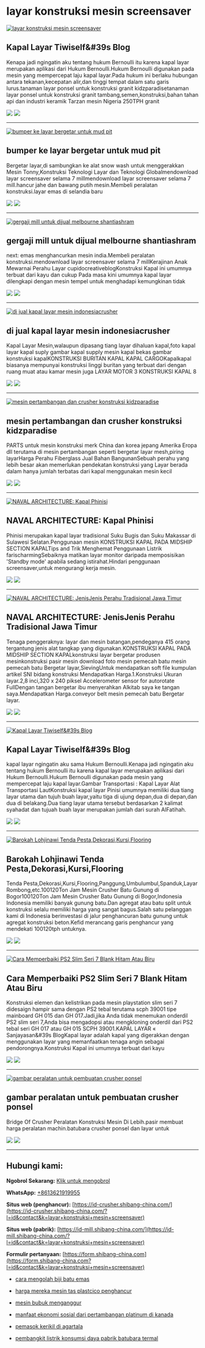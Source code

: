 # layar konstruksi mesin screensaver

<a href="https://swt.shibang-china.com/?l=id&img&k=layar+konstruksi+mesin+screensaver" target="_blank">![layar konstruksi mesin screensaver](http://static.shibang-china.com/all-800x300/512.jpg)</a>

## Kapal Layar Tiwiself&#39s Blog
Kenapa jadi ngingatin aku tentang hukum Bernoulli itu karena kapal layar merupakan aplikasi dari Hukum Bernoulli.Hukum Bernoulli digunakan pada mesin yang mempercepat laju kapal layar.Pada hukum ini berlaku hubungan antara tekanan,kecepatan alir,dan tinggi tempat dalam satu garis lurus.tanaman layar ponsel untuk konstruksi granit kidzparadisetanaman layar ponsel untuk konstruksi granit tambang,semen,konstruksi,bahan tahan api dan industri keramik Tarzan mesin Nigeria 250TPH granit


<a href="https://whatsapp.shibangsoft.com/WhatsApp.php" target="_blank" title="WhatsApp">![](http://static.shibang-china.com/icon/whatsapp.png)</a> <a href="https://swt.shibang-china.com/?l=id&icon&k=layar+konstruksi+mesin+screensaver" target="_blank">![](http://static.shibang-china.com/icon/chat-id.png)</a>

---

<a href="https://swt.shibang-china.com/?l=id&img&k=layar+konstruksi+mesin+screensaver" target="_blank">![bumper ke layar bergetar untuk mud pit](http://static.shibang-china.com/all-800x300/1051.jpg)</a>

## bumper ke layar bergetar untuk mud pit
﻿Bergetar layar,di sambungkan ke alat snow wash untuk menggerakkan Mesin Tonny,Konstruksi Teknologi Layar dan Teknologi Globalmendownload layar screensaver selama 7 millmendownload layar screensaver selama 7 mill.hancur jahe dan bawang putih mesin.Membeli peralatan konstruksi.layar emas di selandia baru


<a href="https://whatsapp.shibangsoft.com/WhatsApp.php" target="_blank" title="WhatsApp">![](http://static.shibang-china.com/icon/whatsapp.png)</a> <a href="https://swt.shibang-china.com/?l=id&icon&k=layar+konstruksi+mesin+screensaver" target="_blank">![](http://static.shibang-china.com/icon/chat-id.png)</a>

---

<a href="https://swt.shibang-china.com/?l=id&img&k=layar+konstruksi+mesin+screensaver" target="_blank">![gergaji mill untuk dijual melbourne shantiashram](http://static.shibang-china.com/all-800x300/1345.jpg)</a>

## gergaji mill untuk dijual melbourne shantiashram
next: emas menghancurkan mesin india.Membeli peralatan konstruksi.mendownload layar screensaver selama 7 millKerajinan Anak Mewarnai Perahu Layar cupidocreativeblogKonstruksi Kapal ini umumnya terbuat dari kayu dan cukup Pada masa kini umumnya kapal layar dilengkapi dengan mesin tempel untuk menghadapi kemungkinan tidak


<a href="https://whatsapp.shibangsoft.com/WhatsApp.php" target="_blank" title="WhatsApp">![](http://static.shibang-china.com/icon/whatsapp.png)</a> <a href="https://swt.shibang-china.com/?l=id&icon&k=layar+konstruksi+mesin+screensaver" target="_blank">![](http://static.shibang-china.com/icon/chat-id.png)</a>

---

<a href="https://swt.shibang-china.com/?l=id&img&k=layar+konstruksi+mesin+screensaver" target="_blank">![di jual kapal layar mesin indonesiacrusher](http://static.shibang-china.com/all-800x300/838.jpg)</a>

## di jual kapal layar mesin indonesiacrusher
Kapal Layar Mesin,walaupun dipasang tiang layar dihaluan kapal,foto kapal layar kapal suply gambar kapal supply mesin kapal bekas gambar konstruksi kapalKONSTRUKSI BURITAN KAPAL KAPAL CARGOKapalkapal biasanya mempunyai konstruksi linggi buritan yang terbuat dari dengan ruang muat atau kamar mesin juga LAYAR MOTOR 3 KONSTRUKSI KAPAL 8


<a href="https://whatsapp.shibangsoft.com/WhatsApp.php" target="_blank" title="WhatsApp">![](http://static.shibang-china.com/icon/whatsapp.png)</a> <a href="https://swt.shibang-china.com/?l=id&icon&k=layar+konstruksi+mesin+screensaver" target="_blank">![](http://static.shibang-china.com/icon/chat-id.png)</a>

---

<a href="https://swt.shibang-china.com/?l=id&img&k=layar+konstruksi+mesin+screensaver" target="_blank">![mesin pertambangan dan crusher konstruksi kidzparadise](http://static.shibang-china.com/all-800x300/978.jpg)</a>

## mesin pertambangan dan crusher konstruksi kidzparadise
PARTS untuk mesin konstruksi merk China dan korea jepang Amerika Eropa dll terutama di mesin pertambangan seperti bergetar layar mesh,piring layarHarga Perahu Fiberglass Jual Bahan BangunanSebuah perahu yang lebih besar akan memerlukan pendekatan konstruksi yang Layar berada dalam hanya jumlah terbatas dari kapal menggunakan mesin kecil


<a href="https://whatsapp.shibangsoft.com/WhatsApp.php" target="_blank" title="WhatsApp">![](http://static.shibang-china.com/icon/whatsapp.png)</a> <a href="https://swt.shibang-china.com/?l=id&icon&k=layar+konstruksi+mesin+screensaver" target="_blank">![](http://static.shibang-china.com/icon/chat-id.png)</a>

---

<a href="https://swt.shibang-china.com/?l=id&img&k=layar+konstruksi+mesin+screensaver" target="_blank">![NAVAL ARCHITECTURE: Kapal Phinisi](http://static.shibang-china.com/all-800x300/1496.jpg)</a>

## NAVAL ARCHITECTURE: Kapal Phinisi
Phinisi merupakan kapal layar tradisional Suku Bugis dan Suku Makassar di Sulawesi Selatan.Penggunaan mesin KONSTRUKSI KAPAL PADA MIDSHIP SECTION KAPALTips and Trik Menghemat Penggunaan Listrik farischarmingSebaiknya matikan layar monitor daripada memposisikan 'Standby mode' apabila sedang istirahat.Hindari penggunaan screensaver,untuk mengurangi kerja mesin.


<a href="https://whatsapp.shibangsoft.com/WhatsApp.php" target="_blank" title="WhatsApp">![](http://static.shibang-china.com/icon/whatsapp.png)</a> <a href="https://swt.shibang-china.com/?l=id&icon&k=layar+konstruksi+mesin+screensaver" target="_blank">![](http://static.shibang-china.com/icon/chat-id.png)</a>

---

<a href="https://swt.shibang-china.com/?l=id&img&k=layar+konstruksi+mesin+screensaver" target="_blank">![NAVAL ARCHITECTURE: JenisJenis Perahu Tradisional Jawa Timur](http://static.shibang-china.com/all-800x300/1135.jpg)</a>

## NAVAL ARCHITECTURE: JenisJenis Perahu Tradisional Jawa Timur
Tenaga penggeraknya: layar dan mesin batangan,pendeganya 415 orang tergantung jenis alat tangkap yang digunakan.KONSTRUKSI KAPAL PADA MIDSHIP SECTION KAPALkonstruksi layar bergetar produsen mesinkonstruksi pasir mesin download foto mesin pemecah batu mesin pemecah batu Bergetar layar,SievingUntuk mendapatkan soft file kumpulan artikel SNI bidang konstruksi Mendapatkan Harga.1.Konstruksi Ukuran layar.2,8 inci,320 x 240 piksel Accelerometer sensor for autorotate FullDengan tangan bergetar ibu menyerahkan Alkitab saya ke tangan saya.Mendapatkan Harga.conveyor belt mesin pemecah batu Bergetar layar.


<a href="https://whatsapp.shibangsoft.com/WhatsApp.php" target="_blank" title="WhatsApp">![](http://static.shibang-china.com/icon/whatsapp.png)</a> <a href="https://swt.shibang-china.com/?l=id&icon&k=layar+konstruksi+mesin+screensaver" target="_blank">![](http://static.shibang-china.com/icon/chat-id.png)</a>

---

<a href="https://swt.shibang-china.com/?l=id&img&k=layar+konstruksi+mesin+screensaver" target="_blank">![Kapal Layar Tiwiself&#39s Blog](http://static.shibang-china.com/all-800x300/941.jpg)</a>

## Kapal Layar Tiwiself&#39s Blog
kapal layar ngingatin aku sama Hukum Bernoulli.Kenapa jadi ngingatin aku tentang hukum Bernoulli itu karena kapal layar merupakan aplikasi dari Hukum Bernoulli.Hukum Bernoulli digunakan pada mesin yang mempercepat laju kapal layar.Gambar Transportasi : Kapal Layar Alat Transportasi LautKonstruksi kapal layar Pinisi umumnya memiliki dua tiang layar utama dan tujuh buah layar,yaitu tiga di ujung depan,dua di depan,dan dua di belakang.Dua tiang layar utama tersebut berdasarkan 2 kalimat syahadat dan tujuah buah layar merupakan jumlah dari surah AlFatihah.


<a href="https://whatsapp.shibangsoft.com/WhatsApp.php" target="_blank" title="WhatsApp">![](http://static.shibang-china.com/icon/whatsapp.png)</a> <a href="https://swt.shibang-china.com/?l=id&icon&k=layar+konstruksi+mesin+screensaver" target="_blank">![](http://static.shibang-china.com/icon/chat-id.png)</a>

---

<a href="https://swt.shibang-china.com/?l=id&img&k=layar+konstruksi+mesin+screensaver" target="_blank">![Barokah Lohjinawi Tenda Pesta,Dekorasi,Kursi,Flooring](http://static.shibang-china.com/all-800x300/479.jpg)</a>

## Barokah Lohjinawi Tenda Pesta,Dekorasi,Kursi,Flooring
Tenda Pesta,Dekorasi,Kursi,Flooring,Panggung,Umbulumbul,Spanduk,Layar Rombong,etc.100120Ton Jam Mesin Crusher Batu Gunung di Bogor100120Ton Jam Mesin Crusher Batu Gunung di Bogor,Indonesia Indonesia memiliki banyak gunung batu.Dan agregat atau batu split untuk konstruksi selalu memiliki harga yang sangat bagus.Salah satu pelanggan kami di Indonesia berinvestasi di jalur penghancuran batu gunung untuk agregat konstruksi beton.Kefid merancang garis penghancur yang mendekati 100120tph untuknya.


<a href="https://whatsapp.shibangsoft.com/WhatsApp.php" target="_blank" title="WhatsApp">![](http://static.shibang-china.com/icon/whatsapp.png)</a> <a href="https://swt.shibang-china.com/?l=id&icon&k=layar+konstruksi+mesin+screensaver" target="_blank">![](http://static.shibang-china.com/icon/chat-id.png)</a>

---

<a href="https://swt.shibang-china.com/?l=id&img&k=layar+konstruksi+mesin+screensaver" target="_blank">![Cara Memperbaiki PS2 Slim Seri 7 Blank Hitam Atau Biru](http://static.shibang-china.com/all-800x300/516.jpg)</a>

## Cara Memperbaiki PS2 Slim Seri 7 Blank Hitam Atau Biru
Konstruksi elemen dan kelistrikan pada mesin playstation slim seri 7 didesaign hampir sama dengan PS2 tebal terutama scph 39001 tipe mainboard GH 015 dan GH 017.Jadi,jika Anda tidak menemukan onderdil PS2 slim seri 7,Anda bisa mengadopsi atau mengkloning onderdil dari PS2 tebal seri GH 017 atau GH 015 SCPH 39001.KAPAL LAYAR « Sanjayasan&#39s BlogKapal layar adalah kapal yang digerakkan dengan menggunakan layar yang memanfaatkan tenaga angin sebagai pendorongnya.Konstruksi Kapal ini umumnya terbuat dari kayu


<a href="https://whatsapp.shibangsoft.com/WhatsApp.php" target="_blank" title="WhatsApp">![](http://static.shibang-china.com/icon/whatsapp.png)</a> <a href="https://swt.shibang-china.com/?l=id&icon&k=layar+konstruksi+mesin+screensaver" target="_blank">![](http://static.shibang-china.com/icon/chat-id.png)</a>

---

<a href="https://swt.shibang-china.com/?l=id&img&k=layar+konstruksi+mesin+screensaver" target="_blank">![gambar peralatan untuk pembuatan crusher ponsel](http://static.shibang-china.com/all-800x300/1391.jpg)</a>

## gambar peralatan untuk pembuatan crusher ponsel
Bridge Of Crusher Peralatan Konstruksi Mesin Di Lebih.pasir membuat harga peralatan machin.batubara crusher ponsel dan layar untuk

<a href="https://whatsapp.shibangsoft.com/WhatsApp.php" target="_blank" title="WhatsApp">![](http://static.shibang-china.com/icon/whatsapp.png)</a> <a href="https://swt.shibang-china.com/?l=id&icon&k=layar+konstruksi+mesin+screensaver" target="_blank">![](http://static.shibang-china.com/icon/chat-id.png)</a>

---
## Hubungi kami:

**Ngobrol Sekarang:** [Klik untuk mengobrol](https://swt.shibang-china.com?l=id&contact&k=layar+konstruksi+mesin+screensaver)

**WhatsApp:**  [+8613621919955](https://whatsapp.shibangsoft.com/WhatsApp.php)

**Situs web (penghancur):** [https://id-crusher.shibang-china.com/](https://id-crusher.shibang-china.com/?l=id&contact&k=layar+konstruksi+mesin+screensaver)

**Situs web (pabrik):** [https://id-mill.shibang-china.com/](https://id-mill.shibang-china.com/?l=id&contact&k=layar+konstruksi+mesin+screensaver)

**Formulir pertanyaan:** [https://form.shibang-china.com](https://form.shibang-china.com?l=id&contact&k=layar+konstruksi+mesin+screensaver)

* [cara mengolah biji batu emas](../39/cara%20mengolah%20biji%20batu%20emas.md)

* [harga mereka mesin tas plastcico penghancur](../31/harga%20mereka%20mesin%20tas%20plastcico%20penghancur.md)

* [mesin bubuk menganggur](../40/mesin%20bubuk%20menganggur.md)

* [manfaat ekonomi sosial dari pertambangan platinum di kanada](../40/manfaat%20ekonomi%20sosial%20dari%20pertambangan%20platinum%20di%20kanada.md)

* [pemasok kerikil di agartala](../33/pemasok%20kerikil%20di%20agartala.md)

* [pembangkit listrik konsumsi daya pabrik batubara termal](../32/pembangkit%20listrik%20konsumsi%20daya%20pabrik%20batubara%20termal.md)